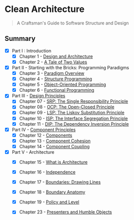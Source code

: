 # Clean Architecture
> A Craftsman's Guide to Software Structure and Design

## Summary
- [X] Part I : Introduction
  - [X] Chapter 1 - [Design and Architecture](what_is_design_and_architecture.md)
  - [X] Chapter 2 - [A Tale of Two Values](a_tale_of_two_values.md)
- [X] Part II - Starting with the Bricks: Programming Paradigms
  - [X] Chapter 3 - [Paradigm Overview](paradigm_overview.md)
  - [X] Chapter 4 - [Structure Programming](structured_programming.md)
  - [X] Chapter 5 - [Object-Oriented Programming](object_oriented_programming.md)
  - [X] Chapter 6 - [Functional Programming](functional_programming.md)
- [X] Part III - [Design Principles](design_principles/README.md)
  - [X] Chapter 07 - [SRP: The Single Responsibility Principle](design_principles/SRP.md)
  - [X] Chapter 08 - [OCP: The Open-Closed Principle](design_principles/OCP.md)
  - [X] Chapter 09 - [LSP: The Liskov Substitution Principle](design_principles/LSP.md)
  - [X] Chapter 10 - [ISP: The Interface Segregation Principle](design_principles/ISP.md)
  - [X] Chapter 11 - [DIP: The Dependency Inversion Principle](design_principles/DIP.md)
- [X] Part IV - [Component Principles](component_principles/README.md)
  - [X] Chapter 12 - [Components](component_principles/components.md)
  - [X] Chapter 13 - [Component Cohesion](component_principles/component_cohesion.md)
  - [X] Chapter 14 - [Component Coupling](component_principles/component_coupling.md)
- [X] Part V - Architecture
  - [X] Chapter 15 - [What is Architecture](architecture/what_is_architecture.md)
  - [X] Chapter 16 - [Independence](architecture/independence.md)
  - [X] Chapter 17 - [Boundaries: Drawing Lines](architecture/boundaries_drawing_lines.md)
  - [X] Chapter 18 - [Boundary Anatomy](architecture/boundary_anatomy.md)
  - [X] Chapter 19 - [Policy and Level](architecture/policy_and_level.md)
  - [X] Chapter 23 - [Presenters and Humble Objects](architecture/presenters_and_humble_objects.md)

